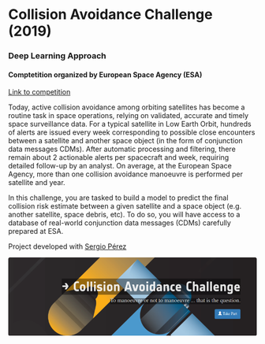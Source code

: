 # Collision Avoidance Challenge (2019)
### Deep Learning Approach
#### Comptetition organized by European Space Agency (ESA)
[Link to competition](https://kelvins.esa.int/collision-avoidance-challenge/home/)

Today, active collision avoidance among orbiting satellites has become a routine task in space operations, relying on validated, accurate and timely space surveillance data. For a typical satellite in Low Earth Orbit, hundreds of alerts are issued every week corresponding to possible close encounters between a satellite and another space object (in the form of conjunction data messages CDMs). After automatic processing and filtering, there remain about 2 actionable alerts per spacecraft and week, requiring detailed follow-up by an analyst. On average, at the European Space Agency, more than one collision avoidance manoeuvre is performed per satellite and year.

In this challenge, you are tasked to build a model to predict the final collision risk estimate between a given satellite and a space object (e.g. another satellite, space debris, etc). To do so, you will have access to a database of real-world conjunction data messages (CDMs) carefully prepared at ESA. 

Project developed with [Sergio Pérez][1]

[1]: https://github.com/spmorillo


![alt text](collision_avoidance.png)
